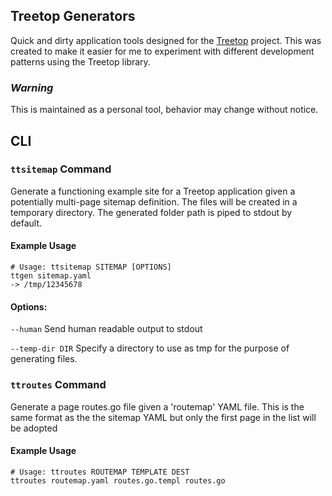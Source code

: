 
## Treetop Generators

Quick and dirty application tools designed for the [Treetop](https://github.com/rur/treetop) project.
This was created to make it easier for me to experiment with different development patterns using the Treetop library.

### _Warning_

This is maintained as a personal tool, behavior may change without notice.

## CLI

### `ttsitemap` Command

Generate a functioning example site for a Treetop application given a potentially multi-page sitemap
definition. The files will be created in a temporary directory. The generated folder path is piped to stdout by default.

#### Example Usage

    # Usage: ttsitemap SITEMAP [OPTIONS]
    ttgen sitemap.yaml
    -> /tmp/12345678


#### Options:

`--human` Send human readable output to stdout

`--temp-dir DIR` Specify a directory to use as tmp for the purpose of generating files.

### `ttroutes` Command

Generate a page routes.go file given a 'routemap' YAML file. This is the same format as the
the sitemap YAML but only the first page in the list will be adopted

#### Example Usage

    # Usage: ttroutes ROUTEMAP TEMPLATE DEST
    ttroutes routemap.yaml routes.go.templ routes.go
